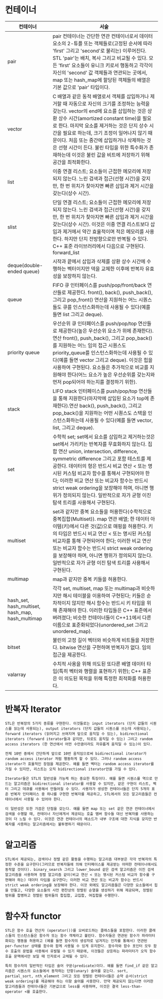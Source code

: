 # 컨테이너

컨테이너|	서술
--|--
pair | 	pair 컨테이너는 간단한 연관 컨테이너로서 데이터 요소의 2-튜플 또는 객체들로(고정된 순서에 따라 'first' 그리고 'second'로 불리는) 이루어진다. STL 'pair'는 배치, 복사 그리고 비교될 수 있다. 모든 'first' 요소들이 유니크 키로서 행동하고 각각이 자신의 'second' 값 객체들과 연관되는 곳에서, map 또는 hash_map에 할당된 객체들의 배열은 기본 값으로 'pair' 타입이다.
vector | C 배열과 같은 동적 배열로서 객체를 삽입하거나 제거할 때 자동으로 자신의 크기를 조정하는 능력을 갖는다. vector의 end에 요소를 삽입하는 것은 상환 상수 시간(amortized constant time)을 필요로 한다. 마지막 요소를 제거하는 것은 단지 상수 시간을 필요로 하는데, 크기 조정이 일어나지 않기 때문이다. 처음 또는 중간에 삽입하거나 삭제하는 것은 선형 시간이 든다. 불린 타입을 위한 특수화가 존재하는데 이것은 불린 값을 비트에 저장하기 위해 공간을 최적화한다.
list | 이중 연결 리스트; 요소들이 근접한 메모리에 저장되지 않는다. 느린 검색과 접근(선형 시간)을 갖지만, 한 번 위치가 찾아지면 빠른 삽입과 제거 시간을 갖는다(상수 시간).
slist|단일 연결 리스트; 요소들이 근접한 메모리에 저장되지 않는다. 느린 검색과 접근(선형 시간)을 갖지만, 한 번 위치가 찾아지면 빠른 삽입과 제거 시간을 갖는다(상수 시간). 이것은 이중 연결 리스트보다 삽입과 제거에서 약간 효율적이며 적은 메모리를 사용한다. 하지만 단지 전방향으로만 반복될 수 있다. C++ 표준 라이브러리에서 다음으로 구현된다. forward_list
deque(double-ended queue)|시작과 끝에서 삽입과 삭제를 상환 상수 시간에 수행하는 벡터이지만 덱을 교체한 이후에 반복자 유효성을 보장하지 않는다.
queue|FIFO 큐 인터페이스를 push/pop/front/back 연산들로 제공한다. front(), back(), push_back(), 그리고 pop_front() 연산을 지원하는 어느 시퀀스들도 큐를 인스턴스화하는데 사용될 수 있다(예를 들면 list 그리고 deque).
priority queue|우선순위 큐 인터페이스를 push/pop/top 연산들로 제공한다(높은 우선순위 요소가 위에 존재한다). 연산 front(), push_back(), 그리고 pop_back() 를 지원하는 어느 임의 접근 시퀀스도 priority_queue를 인스턴스화하는데 사용될 수 있다(예를 들면 vector 그리고 deque). 이것은 힙을 사용하여 구현된다. 요소들은 추가적으로 비교를 지원해야 한다(어느 요소가 높은 우선순위를 갖는지와 먼저 pop되어야 하는지를 결정하기 위한).
stack|LIFO stack 인터페이스를 push/pop/top 연산들을 통해 지원한다(마지막에 삽입된 요소가 top에 존재한다).연산 back(), push_back(), 그리고 pop_back()을 지원하는 어떤 시퀀스도 스택을 인스턴스화하는데 사용될 수 있다(예를 들면 vector, list, 그리고 deque).
set | 수학적 set; set에서 요소를 삽입하고 제거하는것은 set에서 가리키는 반복자를 무효화하지 않는다. 집합 연산 union, intersection, difference, symmetric difference 그리고 포함 테스트를 제공한다. 데이터의 형은 반드시 비교 연산 < 또는 명시된 커스텀 비교자 함수를 통해서 구현되어야 한다; 이러한 비교 연산 또는 비교자 함수는 반드시 strict weak ordering을 보장해야 하며, 아니면 행위가 정의되지 않는다. 일반적으로 자가 균형 이진 탐색 트리를 사용해서 구현된다.
multiset|set과 같지만 중복 요소들을 허용한다(수학적으로 중복집합(Multiset)). map	연관 배열; 한 데이터 아이템(키)에서 다른 것(값)으로 매핑을 허용한다. 키의 타입은 반드시 비교 연산 < 또는 명시된 커스텀 비교자를 통해 구현되어야 한다; 이러한 비교 연산 또는 비교자 함수는 반드시 strict weak ordering을 보장해야 하며, 아니면 행위가 정의되지 않는다. 일반적으로 자가 균형 이진 탐색 트리를 사용해서 구현된다.
multimap|map과 같지만 중복 키들을 허용한다.
hash_set, hash_multiset, hash_map, hash_multimap|각각 set, multiset, map 또는 multimap과 비슷하지만 해시 테이블을 이용하여 구현된다; 키들은 순차적이지 않지만 해시 함수는 반드시 키 타입을 위해 존재해야 한다. 이러한 타입들은 C++ 표준에서 버려졌다; 비슷한 컨테이너들이 C++11에서 다른 이름으로 표준화되었다(unordered_set 그리고 unordered_map).
bitset|불린의 고정 길이 벡터와 비슷하게 비트들을 저장한다. bitwise 연산을 구현하며 반복자가 없다. 임의 접근을 제공한다.
valarray|수치적 사용을 위해 의도된 또다른 배열 데이터 타입(특히 벡터와 행렬을 표현하기 위한); C++ 표준은 이 의도된 목적을 위해 특정한 최적화를 허용한다.


# 반복자 Iterator
    STL은 반복장의 5가지 종류를 구현한다. 이것들로는 input iterators (단지 값들의 시퀀스를 읽는데 사용되는), output iterators (단지 값들의 시퀀스를 쓰는데 사용되는), forward iterators (읽어지고 쓰여지며 앞으로 움직일 수 있는), bidirectional iterators (forward iterator들과 같지만, 뒤로도 움직일 수 있는) 그리고 random access iterators (한 연산에서 어떤 수만큼이라도 자유롭게 움직일 수 있는)이 있다.

    전체 10번 중에서 간단하게 앞으로 10번 움직임으로써 bidirectional iterator가 random access iterator 처럼 행동하게 할 수 있다. 그러나 random access iterator가 효율적인 장점을 제공한다. 예를 들면 벡터는 random access iterator를 가질 수 있지만, 리스트는 오직 bidirectional iterator만을 가질 수 있다.

    Iterator들은 STL의 일반성을 가능케 하는 중요한 특징이다. 예를 들면 시퀀스를 역으로 만드는 알고리즘은 bidirectional iterator를 사용할 수 있지만, 같은 구현이 리스트, 벡터 그리고 데큐를 사용해서 만들어질 수 있다. 사용자가 생성한 컨테이너들은 단지 5개의 표준 반복자 인터페이스 중 하나를 구현한 반복자를 제공하고, STL에서의 모든 알고리즘들은 컨테이너에서 사용될 수 있어야 한다.

    이 일반성은 또한 가끔은 단점을 갖는다. 예를 들면 map 또는 set 같은 연관 컨테이너에서 검색을 수행할 때, 컨테이너 자신에게서 제공되는 호출 멤버 함수들 대신 반복자를 사용하는 것이 더 느릴 수 있다. 이것은 연관 컨테이너의 메소드가 내부 구조에 대한 지식을 갖지만 반복자를 사용하는 알고리즘에서는 불투명하기 때문이다.
# 알고리즘
    STL에서 제공되는, 검색이나 정렬 같은 활동을 수행하는 알고리즘 대부분은 각각 반복자의 특정한 수준을 요구한다(그러므로 반복자들에 의해 인터페이스를 제공받는 어떠한 컨테이너에서도 동작할 것이다). binary_search 그리고 lower_bound 같은 검색 알고리즘은 이진 검색 알고리즘을 사용하며 정렬 알고리즘 같이(비교 연산 < 또는 명시된 커스텀 비교자 함수를 구현해야 하는) 데이터 타입을 요구한다; 이러한 비교 연산 또는 비교자 함수는 반드시 strict weak ordering을 보장해야 한다. 이것 외에도 알고리즘들은 다양한 요소들에서 힙을 만들고, 다양한 요소들의 사전 편찬상의 정렬된 순열을 생성하기 위해 제공되며, 정렬된 범위를 합병하고 정렬된 범위들의 합집합, 교집합, 여집합을 수행한다.
# 함수자 functor

    STL은 함수 호출 연산자 (operator())를 오버로드하는 클래스들을 포함한다. 이러한 클래스들의 인스턴스들은 함수자 또는 함수 객체라고 불린다. 함수자들은 연관된 함수가 파라미터화되는 행동을 허용하고 (예를 들면 함수자의 생성자로 넘겨지는 인자를 통해서) 연관된 per-functor 상태를 함수와 함께 사용될 수 있게 유지한다. 함수자와 함수 포인터 모두 함수 호출의 문법을 사용해서 유발될 수 있기 때문에, 이것들은 상응하는 파라미터가 오직 함수 호출 문맥에서만 보일 때 인자로서 교체될 수 있다.

    특히 함수자의 일반적인 타입은 술어 구문(predicate)이다. 예를 들면 find_if 같은 알고리즘은 시퀀스의 요소들에서 동작하는 단항(unary) 술어를 갖는다. sort, partial_sort, nth_element 그리고 모든 정렬된 컨테이너들은 순약 순서(strict weak ordering)를 제공해야 하는 이항 술어를 사용한다. 만약 제공되지 않는다면 이러한 알고리즘들과 컨테이너들은 기본값으로 less를 사용하며, 이것은 결국 less-than-operator <를 호출한다.